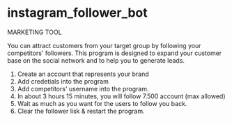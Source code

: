 # instagram_follower_bot
MARKETING TOOL

You can attract customers from your target group by following your competitors' followers.
This program is designed to expand your customer base on the social network and to help you to generate leads. 

1. Create an account that represents your brand
2. Add credetials into the program
3. Add competitors' username into the program. 
4. In about 3 hours 15 minutes, you will follow 7.500 account (max allowed)
5. Wait as much as you want for the users to follow you back.
6. Clear the follower lisk & restart the program.
